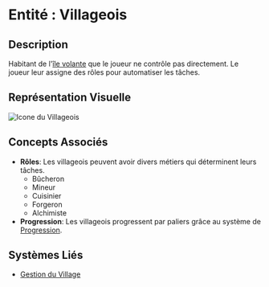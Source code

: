 # Entité : Villageois

## Description
Habitant de l'[île volante](./Island.md) que le joueur ne contrôle pas directement. Le joueur leur assigne des rôles pour automatiser les tâches.

## Représentation Visuelle
![Icone du Villageois](../Assets/Images/Entities/Villager.svg)

## Concepts Associés
- **Rôles**: Les villageois peuvent avoir divers métiers qui déterminent leurs tâches.
  - Bûcheron
  - Mineur
  - Cuisinier
  - Forgeron
  - Alchimiste
- **Progression**: Les villageois progressent par paliers grâce au système de [Progression](../Systems/Progression.md).

## Systèmes Liés
- [Gestion du Village](../Systems/VillageManagement.md)
